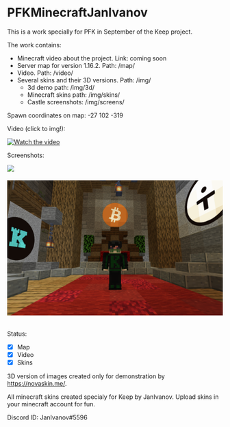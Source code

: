 # PFKMinecraftJanIvanov
This is a work specially for PFK in September of the Keep project.

The work contains:
- Minecraft video about the project. Link: coming soon
- Server map for version 1.16.2. Path: /map/
- Video. Path: /video/
- Several skins and their 3D versions. Path: /img/
  - 3d demo path: /img/3d/
  - Minecraft skins path: /img/skins/
  - Castle screenshots: /img/screens/

Spawn coordinates on map: -27 102 -319

Video (click to img!):

[![Watch the video](http://i3.ytimg.com/vi/PRqMH9O7OM0/hqdefault.jpg)](https://youtu.be/PRqMH9O7OM0)

Screenshots:

<img src="img/screens/castle_night.png?raw=true" width="1000"/><br><br>
<img src="img/screens/throne.png?raw=true" width="1000"/><br><br>

Status:
- [X] Map
- [X] Video
- [X] Skins

3D version of images created only for demonstration by https://novaskin.me/.

All minecraft skins created specialy for Keep by JanIvanov. Upload skins in your minecraft account for fun.

Discord ID: JanIvanov#5596
